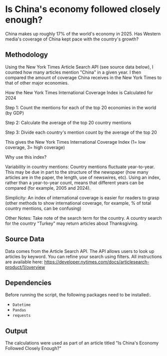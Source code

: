 # Is China's economy followed closely enough?
China makes up roughly 17% of the world's economy in 2025. Has Western media's coverage of China kept pace with the country's growth? 

##  Methodology
Using the New York Times Article Search API (see source data below), I counted how many articles mention "China" in a given year. I then compared the amount of coverage China receives in the New York Times to that of other major economies. 

 How the New York Times International Coverage Index is Calculated for 2024

Step 1: Count the mentions for each of the top 20 economies in the world (by GDP)

Step 2: Calculate the average of the top 20 country mentions

Step 3: Divide each country's mention count by the average of the top 20

This gives the New York Times International Coverage Index (1= low coverage, 3= high coverage) 

Why use this index? 

Variability in country mentions: Country mentions fluctuate year-to-year. This may be due in part to the structure of the newspaper (how many articles are in the paper, the length, use of newswires, etc). Using an index, rather than a year-to-year count, means that different years can be compared (for example, 2005 and 2024). 

Simplicity: An index of international coverage is easier for readers to grasp (other methods to show international coverage, for example, % of total country mentions, can be confusing)

Other Notes: Take note of the search term for the country. A country search for the country "Turkey" may return articles about Thanksgiving. 


##  Source Data 
Data comes from the Article Search API. The API allows users to look up articles by keyword. You can refine your search using filters.
All instructions are available here: https://developer.nytimes.com/docs/articlesearch-product/1/overview

## Dependencies
Before running the script, the following packages need to be installed:.

- `Datetime`
- `Pandas`
- `requests`

##  Output
The calculations were used as part of an article titled "Is China's Economy Followed Closely Enough?"




